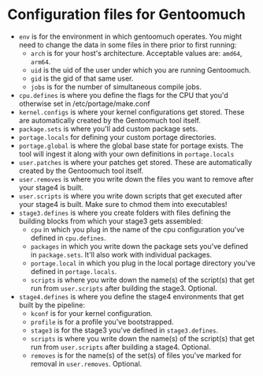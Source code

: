 Configuration files for Gentoomuch
==================================

- ``env`` is for the environment in which gentoomuch operates. You might need to change the data in some files in there prior to first running:
    - ``arch`` is for your host's architecture. Acceptable values are: ``amd64``, ``arm64``.
    - ``uid`` is the uid of the user under which you are running Gentoomuch.
    - ``gid`` is the gid of that same user.
    - ``jobs`` is for the number of simultaneous compile jobs.
- ``cpu.defines`` is where you define the flags for the CPU that you'd otherwise set in /etc/portage/make.conf
- ``kernel.configs`` is where your kernel configurations get stored. These are automatically created by the Gentoomuch tool itself.
- ``package.sets`` is where you'll add custom package sets.
- ``portage.locals`` for defining your custom portage directories.
- ``portage.global`` is where the global base state for portage exists. The tool will ingest it along with your own definitions in ``portage.locals``
- ``user.patches`` is where your patches get stored. These are automatically created by the Gentoomuch tool itself.
- ``user.removes`` is where you write down the files you want to remove after your stage4 is built.
- ``user.scripts`` is where you write down scripts that get executed after your stage4 is built. Make sure to chmod them into executables!
- ``stage3.defines`` is where you create folders with files defining the building blocks from which your stage3 gets assembled:
    - ``cpu`` in which you plug in the name of the cpu configuration you've defined in ``cpu.defines``.
    - ``packages`` in which you write down the package sets you've defined in ``package.sets``. It'll also work with individual packages.
    - ``portage.local`` in which you plug in the local portage directory you've defined in ``portage.locals``.
    - ``scripts`` is where you write down the name(s) of the script(s) that get run from ``user.scripts`` after building the stage3. Optional. 
- ``stage4.defines`` is where you define the stage4 environments that get built by the pipeline:
    - ``kconf`` is for your kernel configuration.
    - ``profile`` is for a profile you've bootstrapped.
    - ``stage3`` is for the stage3 you've defined in ``stage3.defines``.
    - ``scripts`` is where you write down the name(s) of the script(s) that get run from ``user.scripts`` after building a stage4. Optional.
    - ``removes`` is for the name(s) of the set(s) of files you've marked for removal in ``user.removes``. Optional.
